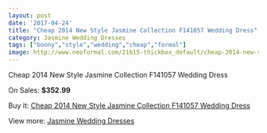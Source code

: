 ```yaml
---
layout: post
date: '2017-04-24'
title: "Cheap 2014 New Style Jasmine Collection F141057 Wedding Dress"
category: Jasmine Wedding Dresses
tags: ["bonny","style","wedding","cheap","formal"]
image: http://www.neoformal.com/21615-thickbox_default/cheap-2014-new-style-jasmine-collection-f141057-wedding-dress.jpg
---
```

Cheap 2014 New Style Jasmine Collection F141057 Wedding Dress

On Sales: **$352.99**
<a href="https://www.neoformal.com/en/jasmine-wedding-dresses-2014/7052-cheap-2014-new-style-jasmine-collection-f141057-wedding-dress.html"><amp-img layout="responsive" width="600" height="600" src="//www.neoformal.com/21615-thickbox_default/cheap-2014-new-style-jasmine-collection-f141057-wedding-dress.jpg" alt="Cheap 2014 New Style Jasmine Collection F141057 Wedding Dress 0" /></a>
<a href="https://www.neoformal.com/en/jasmine-wedding-dresses-2014/7052-cheap-2014-new-style-jasmine-collection-f141057-wedding-dress.html"><amp-img layout="responsive" width="600" height="600" src="//www.neoformal.com/21616-thickbox_default/cheap-2014-new-style-jasmine-collection-f141057-wedding-dress.jpg" alt="Cheap 2014 New Style Jasmine Collection F141057 Wedding Dress 1" /></a>

Buy it: [Cheap 2014 New Style Jasmine Collection F141057 Wedding Dress](https://www.neoformal.com/en/jasmine-wedding-dresses-2014/7052-cheap-2014-new-style-jasmine-collection-f141057-wedding-dress.html "Cheap 2014 New Style Jasmine Collection F141057 Wedding Dress")

View more: [Jasmine Wedding Dresses](https://www.neoformal.com/en/108-jasmine-wedding-dresses-2014 "Jasmine Wedding Dresses")